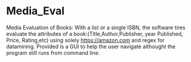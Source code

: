 # Media_Eval
Media Evaluation of Books:
With a list or a single ISBN, the software tires evaluate the attributes of a book:(Title,Author,Publisher, year Published, Price, Rating,etc) using solely https://amazon.com and regex for datamining.
Provided is a GUI to help the user navigate althought the program still runs from command line.
